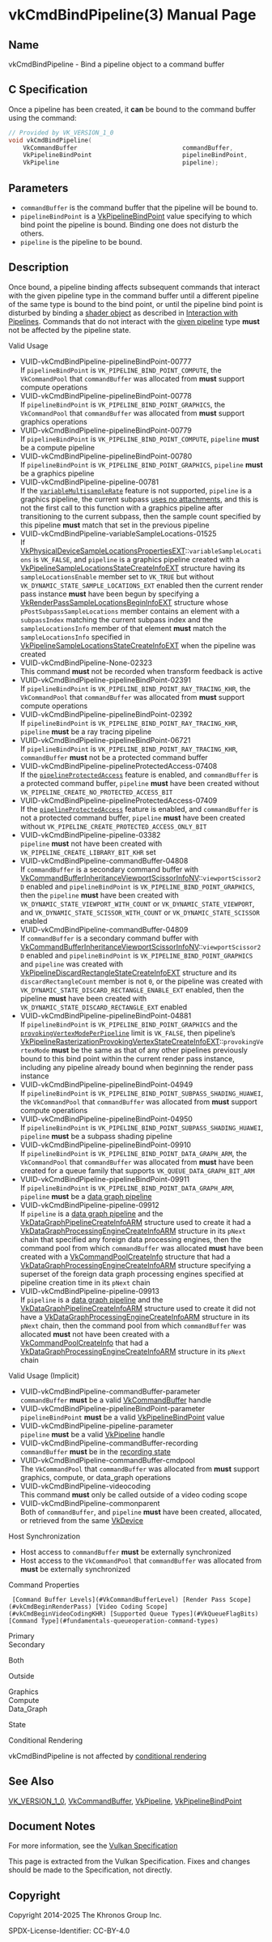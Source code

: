 # vkCmdBindPipeline(3) Manual Page

## Name

vkCmdBindPipeline - Bind a pipeline object to a command buffer



## [](#_c_specification)C Specification

Once a pipeline has been created, it **can** be bound to the command buffer using the command:

```c++
// Provided by VK_VERSION_1_0
void vkCmdBindPipeline(
    VkCommandBuffer                             commandBuffer,
    VkPipelineBindPoint                         pipelineBindPoint,
    VkPipeline                                  pipeline);
```

## [](#_parameters)Parameters

- `commandBuffer` is the command buffer that the pipeline will be bound to.
- `pipelineBindPoint` is a [VkPipelineBindPoint](https://registry.khronos.org/vulkan/specs/latest/man/html/VkPipelineBindPoint.html) value specifying to which bind point the pipeline is bound. Binding one does not disturb the others.
- `pipeline` is the pipeline to be bound.

## [](#_description)Description

Once bound, a pipeline binding affects subsequent commands that interact with the given pipeline type in the command buffer until a different pipeline of the same type is bound to the bind point, or until the pipeline bind point is disturbed by binding a [shader object](https://registry.khronos.org/vulkan/specs/latest/html/vkspec.html#shaders-objects) as described in [Interaction with Pipelines](https://registry.khronos.org/vulkan/specs/latest/html/vkspec.html#shaders-objects-pipeline-interaction). Commands that do not interact with the [given pipeline](https://registry.khronos.org/vulkan/specs/latest/html/vkspec.html#shaders-binding) type **must** not be affected by the pipeline state.

Valid Usage

- [](#VUID-vkCmdBindPipeline-pipelineBindPoint-00777)VUID-vkCmdBindPipeline-pipelineBindPoint-00777  
  If `pipelineBindPoint` is `VK_PIPELINE_BIND_POINT_COMPUTE`, the `VkCommandPool` that `commandBuffer` was allocated from **must** support compute operations
- [](#VUID-vkCmdBindPipeline-pipelineBindPoint-00778)VUID-vkCmdBindPipeline-pipelineBindPoint-00778  
  If `pipelineBindPoint` is `VK_PIPELINE_BIND_POINT_GRAPHICS`, the `VkCommandPool` that `commandBuffer` was allocated from **must** support graphics operations
- [](#VUID-vkCmdBindPipeline-pipelineBindPoint-00779)VUID-vkCmdBindPipeline-pipelineBindPoint-00779  
  If `pipelineBindPoint` is `VK_PIPELINE_BIND_POINT_COMPUTE`, `pipeline` **must** be a compute pipeline
- [](#VUID-vkCmdBindPipeline-pipelineBindPoint-00780)VUID-vkCmdBindPipeline-pipelineBindPoint-00780  
  If `pipelineBindPoint` is `VK_PIPELINE_BIND_POINT_GRAPHICS`, `pipeline` **must** be a graphics pipeline
- [](#VUID-vkCmdBindPipeline-pipeline-00781)VUID-vkCmdBindPipeline-pipeline-00781  
  If the [`variableMultisampleRate`](https://registry.khronos.org/vulkan/specs/latest/html/vkspec.html#features-variableMultisampleRate) feature is not supported, `pipeline` is a graphics pipeline, the current subpass [uses no attachments](https://registry.khronos.org/vulkan/specs/latest/html/vkspec.html#renderpass-noattachments), and this is not the first call to this function with a graphics pipeline after transitioning to the current subpass, then the sample count specified by this pipeline **must** match that set in the previous pipeline
- [](#VUID-vkCmdBindPipeline-variableSampleLocations-01525)VUID-vkCmdBindPipeline-variableSampleLocations-01525  
  If [VkPhysicalDeviceSampleLocationsPropertiesEXT](https://registry.khronos.org/vulkan/specs/latest/man/html/VkPhysicalDeviceSampleLocationsPropertiesEXT.html)::`variableSampleLocations` is `VK_FALSE`, and `pipeline` is a graphics pipeline created with a [VkPipelineSampleLocationsStateCreateInfoEXT](https://registry.khronos.org/vulkan/specs/latest/man/html/VkPipelineSampleLocationsStateCreateInfoEXT.html) structure having its `sampleLocationsEnable` member set to `VK_TRUE` but without `VK_DYNAMIC_STATE_SAMPLE_LOCATIONS_EXT` enabled then the current render pass instance **must** have been begun by specifying a [VkRenderPassSampleLocationsBeginInfoEXT](https://registry.khronos.org/vulkan/specs/latest/man/html/VkRenderPassSampleLocationsBeginInfoEXT.html) structure whose `pPostSubpassSampleLocations` member contains an element with a `subpassIndex` matching the current subpass index and the `sampleLocationsInfo` member of that element **must** match the `sampleLocationsInfo` specified in [VkPipelineSampleLocationsStateCreateInfoEXT](https://registry.khronos.org/vulkan/specs/latest/man/html/VkPipelineSampleLocationsStateCreateInfoEXT.html) when the pipeline was created
- [](#VUID-vkCmdBindPipeline-None-02323)VUID-vkCmdBindPipeline-None-02323  
  This command **must** not be recorded when transform feedback is active
- [](#VUID-vkCmdBindPipeline-pipelineBindPoint-02391)VUID-vkCmdBindPipeline-pipelineBindPoint-02391  
  If `pipelineBindPoint` is `VK_PIPELINE_BIND_POINT_RAY_TRACING_KHR`, the `VkCommandPool` that `commandBuffer` was allocated from **must** support compute operations
- [](#VUID-vkCmdBindPipeline-pipelineBindPoint-02392)VUID-vkCmdBindPipeline-pipelineBindPoint-02392  
  If `pipelineBindPoint` is `VK_PIPELINE_BIND_POINT_RAY_TRACING_KHR`, `pipeline` **must** be a ray tracing pipeline
- [](#VUID-vkCmdBindPipeline-pipelineBindPoint-06721)VUID-vkCmdBindPipeline-pipelineBindPoint-06721  
  If `pipelineBindPoint` is `VK_PIPELINE_BIND_POINT_RAY_TRACING_KHR`, `commandBuffer` **must** not be a protected command buffer
- [](#VUID-vkCmdBindPipeline-pipelineProtectedAccess-07408)VUID-vkCmdBindPipeline-pipelineProtectedAccess-07408  
  If the [`pipelineProtectedAccess`](https://registry.khronos.org/vulkan/specs/latest/html/vkspec.html#features-pipelineProtectedAccess) feature is enabled, and `commandBuffer` is a protected command buffer, `pipeline` **must** have been created without `VK_PIPELINE_CREATE_NO_PROTECTED_ACCESS_BIT`
- [](#VUID-vkCmdBindPipeline-pipelineProtectedAccess-07409)VUID-vkCmdBindPipeline-pipelineProtectedAccess-07409  
  If the [`pipelineProtectedAccess`](https://registry.khronos.org/vulkan/specs/latest/html/vkspec.html#features-pipelineProtectedAccess) feature is enabled, and `commandBuffer` is not a protected command buffer, `pipeline` **must** have been created without `VK_PIPELINE_CREATE_PROTECTED_ACCESS_ONLY_BIT`
- [](#VUID-vkCmdBindPipeline-pipeline-03382)VUID-vkCmdBindPipeline-pipeline-03382  
  `pipeline` **must** not have been created with `VK_PIPELINE_CREATE_LIBRARY_BIT_KHR` set
- [](#VUID-vkCmdBindPipeline-commandBuffer-04808)VUID-vkCmdBindPipeline-commandBuffer-04808  
  If `commandBuffer` is a secondary command buffer with [VkCommandBufferInheritanceViewportScissorInfoNV](https://registry.khronos.org/vulkan/specs/latest/man/html/VkCommandBufferInheritanceViewportScissorInfoNV.html)::`viewportScissor2D` enabled and `pipelineBindPoint` is `VK_PIPELINE_BIND_POINT_GRAPHICS`, then the `pipeline` **must** have been created with `VK_DYNAMIC_STATE_VIEWPORT_WITH_COUNT` or `VK_DYNAMIC_STATE_VIEWPORT`, and `VK_DYNAMIC_STATE_SCISSOR_WITH_COUNT` or `VK_DYNAMIC_STATE_SCISSOR` enabled
- [](#VUID-vkCmdBindPipeline-commandBuffer-04809)VUID-vkCmdBindPipeline-commandBuffer-04809  
  If `commandBuffer` is a secondary command buffer with [VkCommandBufferInheritanceViewportScissorInfoNV](https://registry.khronos.org/vulkan/specs/latest/man/html/VkCommandBufferInheritanceViewportScissorInfoNV.html)::`viewportScissor2D` enabled and `pipelineBindPoint` is `VK_PIPELINE_BIND_POINT_GRAPHICS` and `pipeline` was created with [VkPipelineDiscardRectangleStateCreateInfoEXT](https://registry.khronos.org/vulkan/specs/latest/man/html/VkPipelineDiscardRectangleStateCreateInfoEXT.html) structure and its `discardRectangleCount` member is not `0`, or the pipeline was created with `VK_DYNAMIC_STATE_DISCARD_RECTANGLE_ENABLE_EXT` enabled, then the pipeline **must** have been created with `VK_DYNAMIC_STATE_DISCARD_RECTANGLE_EXT` enabled
- [](#VUID-vkCmdBindPipeline-pipelineBindPoint-04881)VUID-vkCmdBindPipeline-pipelineBindPoint-04881  
  If `pipelineBindPoint` is `VK_PIPELINE_BIND_POINT_GRAPHICS` and the [`provokingVertexModePerPipeline`](https://registry.khronos.org/vulkan/specs/latest/html/vkspec.html#limits-provokingVertexModePerPipeline) limit is `VK_FALSE`, then pipeline’s [VkPipelineRasterizationProvokingVertexStateCreateInfoEXT](https://registry.khronos.org/vulkan/specs/latest/man/html/VkPipelineRasterizationProvokingVertexStateCreateInfoEXT.html)::`provokingVertexMode` **must** be the same as that of any other pipelines previously bound to this bind point within the current render pass instance, including any pipeline already bound when beginning the render pass instance
- [](#VUID-vkCmdBindPipeline-pipelineBindPoint-04949)VUID-vkCmdBindPipeline-pipelineBindPoint-04949  
  If `pipelineBindPoint` is `VK_PIPELINE_BIND_POINT_SUBPASS_SHADING_HUAWEI`, the `VkCommandPool` that `commandBuffer` was allocated from **must** support compute operations
- [](#VUID-vkCmdBindPipeline-pipelineBindPoint-04950)VUID-vkCmdBindPipeline-pipelineBindPoint-04950  
  If `pipelineBindPoint` is `VK_PIPELINE_BIND_POINT_SUBPASS_SHADING_HUAWEI`, `pipeline` **must** be a subpass shading pipeline
- [](#VUID-vkCmdBindPipeline-pipelineBindPoint-09910)VUID-vkCmdBindPipeline-pipelineBindPoint-09910  
  If `pipelineBindPoint` is `VK_PIPELINE_BIND_POINT_DATA_GRAPH_ARM`, the `VkCommandPool` that `commandBuffer` was allocated from **must** have been created for a queue family that supports `VK_QUEUE_DATA_GRAPH_BIT_ARM`
- [](#VUID-vkCmdBindPipeline-pipelineBindPoint-09911)VUID-vkCmdBindPipeline-pipelineBindPoint-09911  
  If `pipelineBindPoint` is `VK_PIPELINE_BIND_POINT_DATA_GRAPH_ARM`, `pipeline` **must** be a [data graph pipeline](https://registry.khronos.org/vulkan/specs/latest/html/vkspec.html#graphs-pipelines)
- [](#VUID-vkCmdBindPipeline-pipeline-09912)VUID-vkCmdBindPipeline-pipeline-09912  
  If `pipeline` is a [data graph pipeline](https://registry.khronos.org/vulkan/specs/latest/html/vkspec.html#graphs-pipelines) and the [VkDataGraphPipelineCreateInfoARM](https://registry.khronos.org/vulkan/specs/latest/man/html/VkDataGraphPipelineCreateInfoARM.html) structure used to create it had a [VkDataGraphProcessingEngineCreateInfoARM](https://registry.khronos.org/vulkan/specs/latest/man/html/VkDataGraphProcessingEngineCreateInfoARM.html) structure in its `pNext` chain that specified any foreign data processing engines, then the command pool from which `commandBuffer` was allocated **must** have been created with a [VkCommandPoolCreateInfo](https://registry.khronos.org/vulkan/specs/latest/man/html/VkCommandPoolCreateInfo.html) structure that had a [VkDataGraphProcessingEngineCreateInfoARM](https://registry.khronos.org/vulkan/specs/latest/man/html/VkDataGraphProcessingEngineCreateInfoARM.html) structure specifying a superset of the foreign data graph processing engines specified at pipeline creation time in its `pNext` chain
- [](#VUID-vkCmdBindPipeline-pipeline-09913)VUID-vkCmdBindPipeline-pipeline-09913  
  If `pipeline` is a [data graph pipeline](https://registry.khronos.org/vulkan/specs/latest/html/vkspec.html#graphs-pipelines) and the [VkDataGraphPipelineCreateInfoARM](https://registry.khronos.org/vulkan/specs/latest/man/html/VkDataGraphPipelineCreateInfoARM.html) structure used to create it did not have a [VkDataGraphProcessingEngineCreateInfoARM](https://registry.khronos.org/vulkan/specs/latest/man/html/VkDataGraphProcessingEngineCreateInfoARM.html) structure in its `pNext` chain, then the command pool from which `commandBuffer` was allocated **must** not have been created with a [VkCommandPoolCreateInfo](https://registry.khronos.org/vulkan/specs/latest/man/html/VkCommandPoolCreateInfo.html) that had a [VkDataGraphProcessingEngineCreateInfoARM](https://registry.khronos.org/vulkan/specs/latest/man/html/VkDataGraphProcessingEngineCreateInfoARM.html) structure in its `pNext` chain

Valid Usage (Implicit)

- [](#VUID-vkCmdBindPipeline-commandBuffer-parameter)VUID-vkCmdBindPipeline-commandBuffer-parameter  
  `commandBuffer` **must** be a valid [VkCommandBuffer](https://registry.khronos.org/vulkan/specs/latest/man/html/VkCommandBuffer.html) handle
- [](#VUID-vkCmdBindPipeline-pipelineBindPoint-parameter)VUID-vkCmdBindPipeline-pipelineBindPoint-parameter  
  `pipelineBindPoint` **must** be a valid [VkPipelineBindPoint](https://registry.khronos.org/vulkan/specs/latest/man/html/VkPipelineBindPoint.html) value
- [](#VUID-vkCmdBindPipeline-pipeline-parameter)VUID-vkCmdBindPipeline-pipeline-parameter  
  `pipeline` **must** be a valid [VkPipeline](https://registry.khronos.org/vulkan/specs/latest/man/html/VkPipeline.html) handle
- [](#VUID-vkCmdBindPipeline-commandBuffer-recording)VUID-vkCmdBindPipeline-commandBuffer-recording  
  `commandBuffer` **must** be in the [recording state](#commandbuffers-lifecycle)
- [](#VUID-vkCmdBindPipeline-commandBuffer-cmdpool)VUID-vkCmdBindPipeline-commandBuffer-cmdpool  
  The `VkCommandPool` that `commandBuffer` was allocated from **must** support graphics, compute, or data\_graph operations
- [](#VUID-vkCmdBindPipeline-videocoding)VUID-vkCmdBindPipeline-videocoding  
  This command **must** only be called outside of a video coding scope
- [](#VUID-vkCmdBindPipeline-commonparent)VUID-vkCmdBindPipeline-commonparent  
  Both of `commandBuffer`, and `pipeline` **must** have been created, allocated, or retrieved from the same [VkDevice](https://registry.khronos.org/vulkan/specs/latest/man/html/VkDevice.html)

Host Synchronization

- Host access to `commandBuffer` **must** be externally synchronized
- Host access to the `VkCommandPool` that `commandBuffer` was allocated from **must** be externally synchronized

Command Properties

     [Command Buffer Levels](#VkCommandBufferLevel) [Render Pass Scope](#vkCmdBeginRenderPass) [Video Coding Scope](#vkCmdBeginVideoCodingKHR) [Supported Queue Types](#VkQueueFlagBits) [Command Type](#fundamentals-queueoperation-command-types)

Primary  
Secondary

Both

Outside

Graphics  
Compute  
Data\_Graph

State

Conditional Rendering

vkCmdBindPipeline is not affected by [conditional rendering](#drawing-conditional-rendering)

## [](#_see_also)See Also

[VK\_VERSION\_1\_0](https://registry.khronos.org/vulkan/specs/latest/man/html/VK_VERSION_1_0.html), [VkCommandBuffer](https://registry.khronos.org/vulkan/specs/latest/man/html/VkCommandBuffer.html), [VkPipeline](https://registry.khronos.org/vulkan/specs/latest/man/html/VkPipeline.html), [VkPipelineBindPoint](https://registry.khronos.org/vulkan/specs/latest/man/html/VkPipelineBindPoint.html)

## [](#_document_notes)Document Notes

For more information, see the [Vulkan Specification](https://registry.khronos.org/vulkan/specs/latest/html/vkspec.html#vkCmdBindPipeline)

This page is extracted from the Vulkan Specification. Fixes and changes should be made to the Specification, not directly.

## [](#_copyright)Copyright

Copyright 2014-2025 The Khronos Group Inc.

SPDX-License-Identifier: CC-BY-4.0